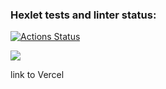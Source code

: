 ### Hexlet tests and linter status:
[![Actions Status](https://github.com/durgedancing/frontend-project-11/workflows/hexlet-check/badge.svg)](https://github.com/durgedancing/frontend-project-11/actions)

<a href="https://codeclimate.com/github/durgedancing/frontend-project-11/maintainability"><img src="https://api.codeclimate.com/v1/badges/13bc0acf401bfd165cd0/maintainability" /></a>

link to Vercel 
<a href ="https://frontend-project-11-durgedancing.vercel.app/"></a>
